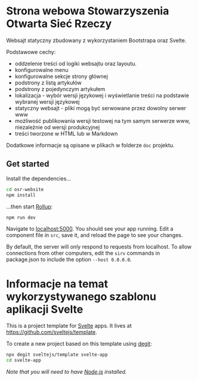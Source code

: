 # Strona webowa Stowarzyszenia Otwarta Sieć Rzeczy

Websajt statyczny zbudowany z wykorzystaniem Bootstrapa oraz Svelte.

Podstawowe cechy:

* oddzelenie treści od logiki websajtu oraz layoutu.
* konfigurowalne menu
* konfigurowalne sekcje strony głównej
* podstrony z listą artykułów
* podstrony z pojedynczym artykułem
* lokalizacja - wybór wersji językowej i wyświetlanie treści na podstawie wybranej wersji językowej
* statyczny websajt - pliki mogą być serwowane przez dowolny serwer www
* możliwość publikowania wersji testowej na tym samym serwerze www, niezależnie od wersji produkcyjnej
* treści tworzone w HTML lub w Markdown

Dodatkowe informacje są opisane w plikach w folderze `doc` projektu.

## Get started

Install the dependencies...

```bash
cd osr-website
npm install
```

...then start [Rollup](https://rollupjs.org):

```bash
npm run dev
```

Navigate to [localhost:5000](http://localhost:5000). You should see your app running. Edit a component file in `src`, save it, and reload the page to see your changes.

By default, the server will only respond to requests from localhost. To allow connections from other computers, edit the `sirv` commands in package.json to include the option `--host 0.0.0.0`.


# Informacje na temat wykorzystywanego szablonu aplikacji Svelte

This is a project template for [Svelte](https://svelte.dev) apps. It lives at https://github.com/sveltejs/template.

To create a new project based on this template using [degit](https://github.com/Rich-Harris/degit):

```bash
npx degit sveltejs/template svelte-app
cd svelte-app
```

*Note that you will need to have [Node.js](https://nodejs.org) installed.*


